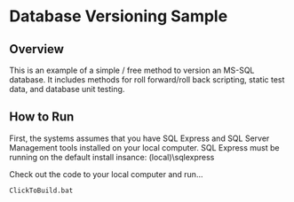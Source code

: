 Database Versioning Sample
================================

Overview
--------------------------------
This is an example of a simple / free method to version an MS-SQL database.  It includes methods for roll forward/roll back scripting, static test data, and database unit testing.

How to Run
--------------------------------
First, the systems assumes that you have SQL Express and SQL Server Management tools installed on your local computer.  SQL Express must be running on the default install insance: (local)\sqlexpress

Check out the code to your local computer and run...

    ClickToBuild.bat
	
